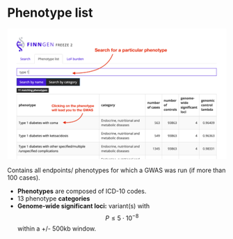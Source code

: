 # Phenotype list

![Genome-wide significant loci = ??](../.gitbook/assets/screenshot_phenotypelist_anno.png)

Contains all endpoints/ phenotypes for which a GWAS was run \(if more than 100 cases\). 

* **Phenotypes** are composed of ICD-10 codes.  
* 13 phenotype **categories**
* **Genome-wide significant loci:** variant\(s\) with $$P \leq 5 \cdot 10^{-8}$$ within a +/- 500kb window. 

